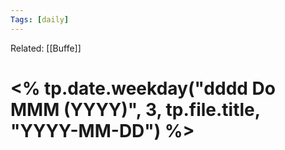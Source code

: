 ```yaml
---
Tags: [daily]
---
```

Related: [[Buffe]]
# <% tp.date.weekday("dddd Do MMM (YYYY)", 3, tp.file.title, "YYYY-MM-DD") %>